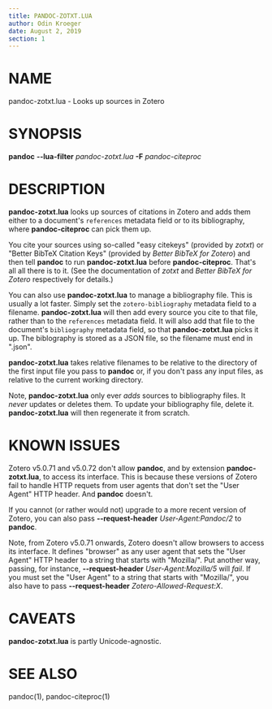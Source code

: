 ```yaml
---
title: PANDOC-ZOTXT.LUA
author: Odin Kroeger
date: August 2, 2019
section: 1
---
```


# NAME

pandoc-zotxt.lua - Looks up sources in Zotero


# SYNOPSIS

**pandoc** **--lua-filter** *pandoc-zotxt.lua* **-F** *pandoc-citeproc*


# DESCRIPTION

**pandoc-zotxt.lua** looks up sources of citations in Zotero and adds
them either to a document's `references` metadata field or to its
bibliography, where **pandoc-citeproc** can pick them up.

You cite your sources using so-called "easy citekeys" (provided by *zotxt*) or
"Better BibTeX Citation Keys" (provided by *Better BibTeX for Zotero*) and
then tell  **pandoc** to run **pandoc-zotxt.lua** before **pandoc-citeproc**.
That's all all there is to it. (See the documentation of *zotxt* and 
*Better BibTeX for Zotero* respectively for details.)

You can also use **pandoc-zotxt.lua** to manage a bibliography file. This is
usually a lot faster. Simply set the `zotero-bibliography` metadata field
to a filename. **pandoc-zotxt.lua** will then add every source you cite to that
file, rather than to the `references` metadata field. It will also add
that file to the document's `bibliography` metadata field, so that
**pandoc-zotxt.lua** picks it up. The biblography is stored as a JSON file,
so the filename must end in ".json".

**pandoc-zotxt.lua** takes relative filenames to be relative to the directory
of the first input file you pass to **pandoc** or, if you don't pass any input
files, as relative to the current working directory.

Note, **pandoc-zotxt.lua** only ever *adds* sources to bibliography files.
It *never* updates or deletes them. To update your bibliography file,
delete it. **pandoc-zotxt.lua** will then regenerate it from scratch.


# KNOWN ISSUES

Zotero v5.0.71 and v5.0.72 don't allow **pandoc**, and by extension
**pandoc-zotxt.lua**, to access its interface. This is because these 
versions of Zotero fail to handle HTTP requets from user agents that 
don't set the "User Agent" HTTP header. And **pandoc** doesn't.

If you cannot (or rather would not) upgrade to a more recent version of Zotero,
you can also pass **--request-header** *User-Agent:Pandoc/2* to **pandoc**.

Note, from Zotero v5.0.71 onwards, Zotero doesn't allow browsers to access its
interface. It defines "browser" as any user agent that sets the "User Agent"
HTTP header to a string that starts with "Mozilla/". Put another way, passing,
for instance, **--request-header** *User-Agent:Mozilla/5* will *fail*.
If you must set the "User Agent" to a string that starts with "Mozilla/",
you also have to pass **--request-header** *Zotero-Allowed-Request:X*.


# CAVEATS

**pandoc-zotxt.lua** is partly Unicode-agnostic.


# SEE ALSO

pandoc(1), pandoc-citeproc(1)
